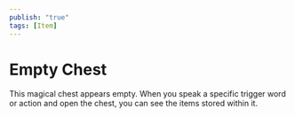 ```yaml
---
publish: "true"
tags: [Item]
---
```

# Empty Chest

This magical chest appears empty. When you speak a specific trigger word or action and open the chest, you can see the items stored within it.
